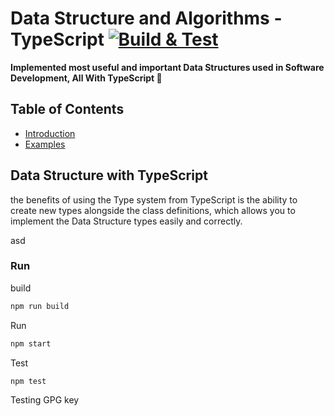 # Data Structure and Algorithms - TypeScript [![Build & Test](https://github.com/AliSawari/js-data-structure/actions/workflows/node.js.yml/badge.svg)](https://github.com/AliSawari/js-data-structure/actions/workflows/node.js.yml)

**Implemented most useful and important Data Structures used in Software Development, All With TypeScript 🌟** 

## Table of Contents
- [Introduction](#data-structure-with-typeScript)
- [Examples](#data-structure-with-typeScript)

## Data Structure with TypeScript

the benefits of using the Type system from TypeScript is the ability to create new types alongside the class
definitions, which allows you to implement the Data Structure types easily and correctly. 

asd

### Run 

build
```bash
npm run build
```

Run
```bash
npm start
```

Test
```bash
npm test
```

Testing GPG key

